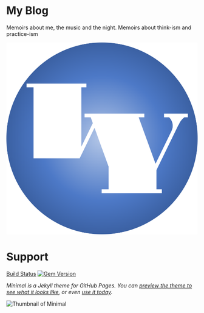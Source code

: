 # My Blog

Memoirs about me, the music and the night. Memoirs about think-ism and practice-ism

![Thumbnail of Minimal](assets/img/logome.png)

# Support

[Build Status](https://github.com/pages-themes/minimal/actions/workflows/ci.yaml) [![Gem Version](https://badge.fury.io/rb/jekyll-theme-minimal.svg)](https://badge.fury.io/rb/jekyll-theme-minimal)

*Minimal is a Jekyll theme for GitHub Pages. You can [preview the theme to see what it looks like](http://pages-themes.github.io/minimal), or even [use it today](#usage).*

![Thumbnail of Minimal](thumbnail.png)





